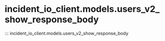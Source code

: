 # incident_io_client.models.users_v2_show_response_body

::: incident_io_client.models.users_v2_show_response_body